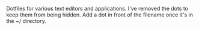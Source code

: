Dotfiles for various text editors and applications.
I've removed the dots to keep them from being hidden.
Add a dot in front of the filename once it's in the ~/ directory.
